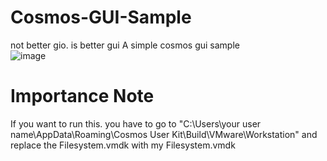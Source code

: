 # Cosmos-GUI-Sample
not better gio. is better gui
A simple cosmos gui sample  
![image](https://github.com/nifanfa/Cosmos-GUI-Sample/blob/master/4.gif)
# Importance Note
If you want to run this. you have to go to "C:\Users\your user name\AppData\Roaming\Cosmos User Kit\Build\VMware\Workstation" and replace the Filesystem.vmdk with my Filesystem.vmdk

